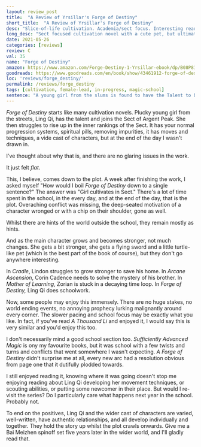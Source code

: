 ```yaml
---
layout: review_post
title:  "A Review of Yrsillar's Forge of Destiny"
short_title:  "A Review of Yrsillar's Forge of Destiny"
desc: "Slice-of-life cultivation. Academia/sect focus. Interesting read, but quite slow."
long_desc: "Sect focused cultivation novel with a cute pet, but ultimately highly predictable with no larger plot to draw you in."
date: 2021-05-26
categories: [reviews]
review: C
val: 35
name: "Forge of Destiny"
amazon: https://www.amazon.com/Forge-Destiny-1-Yrsillar-ebook/dp/B08P8175Z1
goodreads: https://www.goodreads.com/en/book/show/43461912-forge-of-destiny
loc: 'reviews/forge_destiny/'
permalink: /reviews/forge_destiny
tags: [cultivation, female-lead, in-progress, magic-school]
sentence: "A young girl from the slums is found to have the Talent to become an Immortal."
---
```


*Forge of Destiny* starts like many cultivation novels. Plucky young girl from the streets, Ling Qi, has the talent and joins the Sect of Argent Peak. She then struggles to rise up in the inner rankings of the Sect. It has your normal progression systems, spiritual pills, removing impurities, it has moves and techniques, a vide cast of characters, but at the end of the day I wasn't drawn in.

I've thought about why that is, and there are no glaring issues in the work.

It just felt *flat*.

This, I believe, comes down to the plot. A week after finishing the work, I asked myself "How would I boil *Forge of Destiny* down to a single sentence?" The answer was "Girl cultivates in Sect." There's a lot of time spent in the school, in the every day, and at the end of the day, that is the plot. Overaching conflict was missing, the deep-seated motivation of a character wronged or with a chip on their shoulder, gone as well. 

Whilst there are hints of the world outside the school, they remain mostly as hints. 

And as the main character grows and becomes stronger, not much changes. She gets a bit stronger, she gets a flying sword and a little turtle-like pet (which is the best part of the book of course), but they don't go anywhere interesting.

In *Cradle*, Lindon struggles to grow stronger to save his home. In *Arcane Ascension*, Corin Cadence needs to solve the mystery of his brother. In *Mother of Learning*, Zorian is stuck in a decaying time loop. In *Forge of Destiny,* Ling Qi does schoolwork.

Now, some people may enjoy this immensely. There are no huge stakes, no world ending events, no annoying prophecy lurking malignantly around every corner. The slower pacing and school focus may be exactly what you like. In fact, if you've read *A Thousand Li* and enjoyed it, I would say this is very similar and you'd enjoy this too. 

I don't necessarily mind a good school section too. *Sufficiently Advanced Magic* is ony my favourite books, but it was school with a few twists and turns and conflicts that went somewhere I wasn't expecting. *A Forge of Destiny* didn't surprise me at all, every new arc had a resolution obvious from page one that it dutifully plodded towards.

I still enjoyed reading it, knowing where it was going doesn't stop me enjoying reading about Ling Qi developing her movement techniques, or scouting abilities, or putting some newcomer in their place. But would I re-visit the series? Do I particularly care what happens next year in the school. Probably not.

To end on the positives, Ling Qi and the wider cast of characters are varied, well-written, have authentic relationships, and all develop individually and together. They hold the story up whilst the plot crawls onwards. Give me a Bai Meizhen spinoff set five years later in the wider world, and I'll gladly read that.